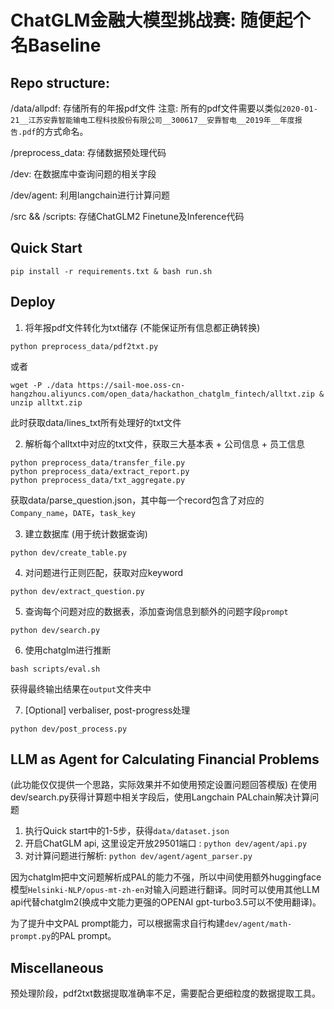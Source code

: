 # ChatGLM金融大模型挑战赛: 随便起个名Baseline

## Repo structure:

/data/allpdf: 存储所有的年报pdf文件
注意: 所有的pdf文件需要以类似`2020-01-21__江苏安靠智能输电工程科技股份有限公司__300617__安靠智电__2019年__年度报告.pdf`的方式命名。


/preprocess_data: 存储数据预处理代码

/dev: 在数据库中查询问题的相关字段

/dev/agent: 利用langchain进行计算问题

/src && /scripts: 存储ChatGLM2 Finetune及Inference代码


## Quick Start
```
pip install -r requirements.txt & bash run.sh
```

## Deploy

1. 将年报pdf文件转化为txt储存 (不能保证所有信息都正确转换)
```
python preprocess_data/pdf2txt.py
```
或者
```
wget -P ./data https://sail-moe.oss-cn-hangzhou.aliyuncs.com/open_data/hackathon_chatglm_fintech/alltxt.zip & unzip alltxt.zip

```

此时获取data/lines_txt所有处理好的txt文件

2. 解析每个alltxt中对应的txt文件，获取三大基本表 + 公司信息 + 员工信息
```
python preprocess_data/transfer_file.py
python preprocess_data/extract_report.py
python preprocess_data/txt_aggregate.py
```

获取data/parse_question.json，其中每一个record包含了对应的`Company_name`，`DATE`，`task_key`

3. 建立数据库 (用于统计数据查询)
```
python dev/create_table.py
```

4. 对问题进行正则匹配，获取对应keyword
```
python dev/extract_question.py
```

5. 查询每个问题对应的数据表，添加查询信息到额外的问题字段`prompt`
```
python dev/search.py
```

6. 使用chatglm进行推断
```
bash scripts/eval.sh
```
获得最终输出结果在`output`文件夹中

7. [Optional] verbaliser, post-progress处理
```
python dev/post_process.py
```

## LLM as Agent for Calculating Financial Problems
(此功能仅仅提供一个思路，实际效果并不如使用预定设置问题回答模版)
在使用dev/search.py获得计算题中相关字段后，使用Langchain PALchain解决计算问题
1. 执行Quick start中的1-5步，获得`data/dataset.json`
2. 开启ChatGLM api, 这里设定开放29501端口 : `python dev/agent/api.py` 
3. 对计算问题进行解析: `python dev/agent/agent_parser.py`


因为chatglm把中文问题解析成PAL的能力不强，所以中间使用额外huggingface模型`Helsinki-NLP/opus-mt-zh-en`对输入问题进行翻译。同时可以使用其他LLM api代替chatglm2(换成中文能力更强的OPENAI gpt-turbo3.5可以不使用翻译)。

为了提升中文PAL prompt能力，可以根据需求自行构建`dev/agent/math-prompt.py`的PAL prompt。



## Miscellaneous
预处理阶段，pdf2txt数据提取准确率不足，需要配合更细粒度的数据提取工具。